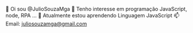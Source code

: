 👋 Oi sou @JulioSouzaMga
👀 Tenho interesse em programação JavaScript, node, RPA ...
🌱 Atualmente estou aprendendo Linguagem JavaScript
📫 Email: juliosouzamga@gmail.com
